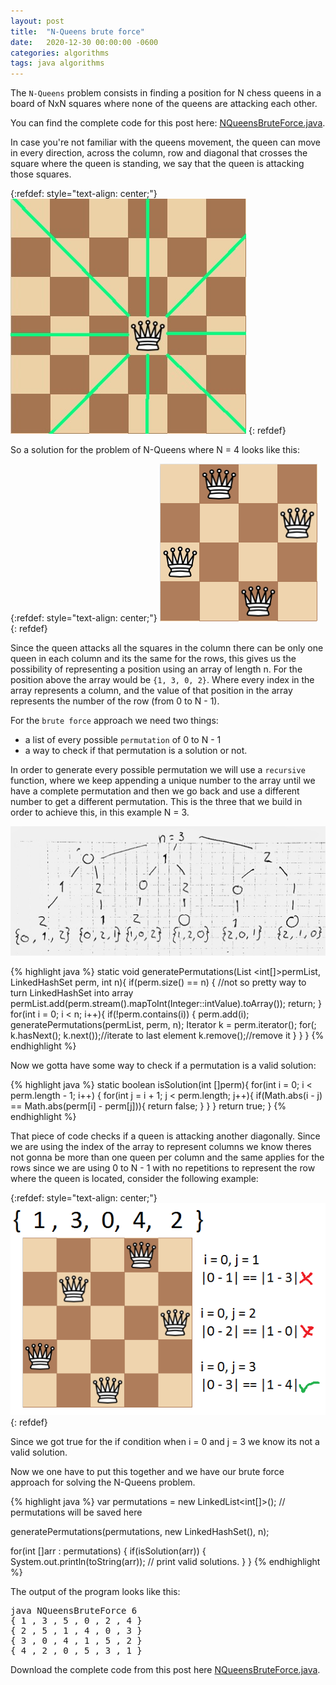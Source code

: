 ```yaml
---
layout: post
title:  "N-Queens brute force"
date:   2020-12-30 00:00:00 -0600
categories: algorithms
tags: java algorithms
---
```

The `N-Queens` problem consists in finding a position for N chess queens in a board of NxN squares where none of the queens are attacking each other.

You can find the complete code for this post here: [NQueensBruteForce.java][NQueensBruteForce.java].

In case you're not familiar with the queens movement, the queen can move in every direction, across the column, row and diagonal that crosses the square where the queen is standing, we say that the queen is attacking those squares.

{:refdef: style="text-align: center;"}
![Queens movement](/assets/images/n-queens-brute-force/queen_movement.jpg)
{: refdef}

So a solution for the problem of N-Queens where N = 4 looks like this:

{:refdef: style="text-align: center;"}
![Solution example](/assets/images/n-queens-brute-force/successful_example.png)
{: refdef}

Since the queen attacks all the squares in the column there can be only one queen in each column and its the same for the rows, this gives us the possibility of representing a position using an array of length n. For the position above the array would be `{1, 3, 0, 2}`. Where every index in the array represents a column, and the value of that position in the array represents the number of the row (from 0 to N - 1).

For the `brute force` approach we need two things:

- a list of every possible `permutation` of 0 to N - 1
- a way to check if that permutation is a solution or not.

In order to generate every possible permutation we will use a `recursive` function, where we keep appending a unique number to the array until we have a complete permutation and then we go back and use a different number to get a different permutation. This is the three that we build in order to achieve this, in this example N = 3.

![generatePermutations](/assets/images/n-queens-brute-force/permutations.jpg)


{% highlight java %}
static void generatePermutations(List <int[]>permList, LinkedHashSet<Integer> perm, int n){
    if(perm.size() == n) {
        //not so pretty way to turn LinkedHashSet into array
        permList.add(perm.stream().mapToInt(Integer::intValue).toArray());
        return;
    }
    for(int i = 0; i < n; i++){
        if(!perm.contains(i)) {
            perm.add(i);
            generatePermutations(permList, perm, n);
            Iterator<Integer> k = perm.iterator();
            for(; k.hasNext(); k.next());//iterate to last element
            k.remove();//remove it
        }
    }
}
{% endhighlight %}

Now we gotta have some way to check if a permutation is a valid solution:

{% highlight java %}
static boolean isSolution(int []perm){
    for(int i = 0; i < perm.length - 1; i++) {
        for(int j = i + 1; j < perm.length; j++){
            if(Math.abs(i - j) == Math.abs(perm[i] - perm[j])){
                return false;
            }
        }
    }
    return true;
}
{% endhighlight %}

That piece of code checks if a queen is attacking another diagonally. Since we are using the index of the array to represent columns we know theres not gonna be more than one queen per column and the same applies for the rows since we are using 0 to N - 1 with no repetitions to represent the row where the queen is located, consider the following example:

{:refdef: style="text-align: center;"}
![isSolution](/assets/images/n-queens-brute-force/is_solution_test.png)
{: refdef}

Since we got true for the if condition when i = 0 and j = 3 we know its not a valid solution.

Now we one have to put this together and we have our brute force approach for solving the N-Queens problem.

{% highlight java %}
var permutations = new LinkedList<int[]>(); // permutations will be saved here

generatePermutations(permutations, new LinkedHashSet<Integer>(), n);

for(int []arr : permutations) {
    if(isSolution(arr)) {
        System.out.println(toString(arr)); // print valid solutions.
    }
}
{% endhighlight %}

The output of the program looks like this:

<pre>
java NQueensBruteForce 6
{ 1 , 3 , 5 , 0 , 2 , 4 }
{ 2 , 5 , 1 , 4 , 0 , 3 }
{ 3 , 0 , 4 , 1 , 5 , 2 }
{ 4 , 2 , 0 , 5 , 3 , 1 }
</pre>

Download the complete code from this post here [NQueensBruteForce.java][NQueensBruteForce.java].





[NQueensBruteForce.java]: https://github.com/jsedano/examples/blob/main/java-snippets/NQueensBruteForce.java
[docker-macos]: https://www.robinwieruch.de/docker-macos
[localstack-java-utils]: https://github.com/localstack/localstack-java-utils
